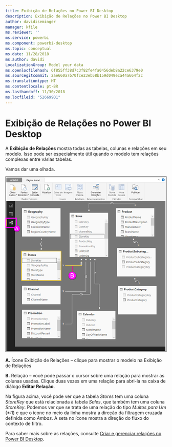 ```yaml
---
title: Exibição de Relações no Power BI Desktop
description: Exibição de Relações no Power BI Desktop
author: davidiseminger
manager: kfile
ms.reviewer: ''
ms.service: powerbi
ms.component: powerbi-desktop
ms.topic: conceptual
ms.date: 11/28/2018
ms.author: davidi
LocalizationGroup: Model your data
ms.openlocfilehash: 6f855ff38d7c3f82fe4fa0456deb8a22ce6379e0
ms.sourcegitcommit: 2ae660a7b70fce23eb58b159d049eca44a664f2c
ms.translationtype: HT
ms.contentlocale: pt-BR
ms.lasthandoff: 11/30/2018
ms.locfileid: "52669901"
---
```

# <a name="relationship-view-in-power-bi-desktop"></a>Exibição de Relações no Power BI Desktop
A **Exibição de Relações** mostra todas as tabelas, colunas e relações em seu modelo. Isso pode ser especialmente útil quando o modelo tem relações complexas entre várias tabelas.

Vamos dar uma olhada.

![](media/desktop-relationship-view/relationshipview_fullscreen.png)

**A.**  Ícone Exibição de Relações – clique para mostrar o modelo na Exibição de Relações

**B.** Relação – você pode passar o cursor sobre uma relação para mostrar as colunas usadas. Clique duas vezes em uma relação para abri-la na caixa de diálogo **Editar Relação**. 

Na figura acima, você pode ver que a tabela *Stores* tem uma coluna *StoreKey* que está relacionada à tabela *Sales*, que também tem uma coluna *StoreKey*. Podemos ver que se trata de uma relação do tipo *Muitos para Um* (\*:1) e que o ícone no meio da linha mostra a direção da filtragem cruzada definida como *Ambas*. A seta no ícone mostra a direção do fluxo do contexto de filtro.

Para saber mais sobre as relações, consulte [Criar e gerenciar relações no Power BI Desktop](desktop-create-and-manage-relationships.md).

